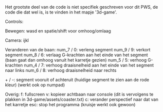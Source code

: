 Het grootste deel van de code is niet specifiek geschreven voor dit PWS, de code die dat wel is, is te vinden in het mapje '3d-game'.

Controls:

Bewegen:
wasd en spatie/shift voor omhoog/omlaag

Camera:
ijkl

Veranderen van de baan:
num_7 / 0: verleng segment
num_9 / 9: verkort segment
num_8 / 6: verlaag G-krachten aan het einde van het segment (baan gaat dan omhoog vanuit het karretje gezien)
num_5 / 5: verhoog G-krachten
num_4 / 7: verhoog draaisnelheid aan het einde van het segment naar links
num_6 / 8: verhoog draaisnelheid naar rechts

\+ / -: segment vooruit of achteruit (huidige segment te zien aan de rode kleur) (werkt ook op numpad)

Overig:
f: fullscreen
v: kopieer achtbaan naar console (dit is vervolgens te plakken in 3d-game/assets/coaster.txt)
c: verander perspectief naar dat van het karretje
esc: stop het programma (kruisje werkt ook gewoon)
